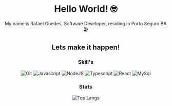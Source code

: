 <h1 align="center">Hello World! 🤓 </h1>

<p align="center">
  My name is Rafael Guedes, Software Developer, residing in Porto Seguro BA 🏖️
</p>

<h2 align="center"><strong>Lets make it happen!</strong></h2>

<h3 align="center">Skill's</h3>

<div align="center">
  <img alt="Git" src="https://img.shields.io/badge/GIT-E44C30?style=for-the-badge&logo=git&logoColor=white">
  <img alt="Javascript" src="https://img.shields.io/badge/JavaScript-323330?style=for-the-badge&logo=javascript&logoColor=F7DF1E">
  <img alt="NodeJS" src="https://img.shields.io/badge/Node.js-43853D?style=for-the-badge&logo=node.js&logoColor=white">
  <img alt="Typescript" src="https://img.shields.io/badge/TypeScript-007ACC?style=for-the-badge&logo=typescript&logoColor=white">
  <img alt="React" src="https://img.shields.io/badge/React-20232A?style=for-the-badge&logo=react&logoColor=61DAFB">
  <img alt="MySql" src="https://img.shields.io/badge/MySQL-00000F?style=for-the-badge&logo=mysql&logoColor=white">
<div>

### Stats  
![Top Langs](https://github-readme-stats.vercel.app/api/top-langs/?username=rafaelmagalhaesguedes&hide_progress=false)
